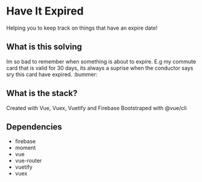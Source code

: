 # Have It Expired
Helping you to keep track on things that have an expire date!

## What is this solving
Im so bad to remember when something is about to expire.
E.g my commute card that is valid for 30 days, its always a suprise when the conductor says sry this card have expired. :bummer:

## What is the stack?
Created with Vue, Vuex, Vuetify and Firebase
Bootstraped with @vue/cli

## Dependencies
* firebase
* moment
* vue
* vue-router
* vuetify
* vuex